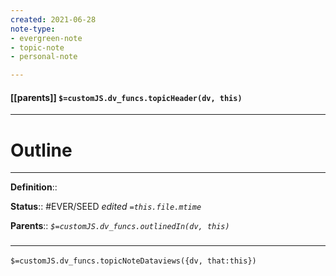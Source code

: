 ```yaml
---
created: 2021-06-28
note-type: 
- evergreen-note
- topic-note
- personal-note

---
```


#### [[parents]] `$=customJS.dv_funcs.topicHeader(dv, this)`



---
# Outline


---

**Definition**::

**Status**:: #EVER/SEED
*edited `=this.file.mtime`*

**Parents**:: 
*`$=customJS.dv_funcs.outlinedIn(dv, this)`*



### <hr class="dataviews"/>
`$=customJS.dv_funcs.topicNoteDataviews({dv, that:this})`
